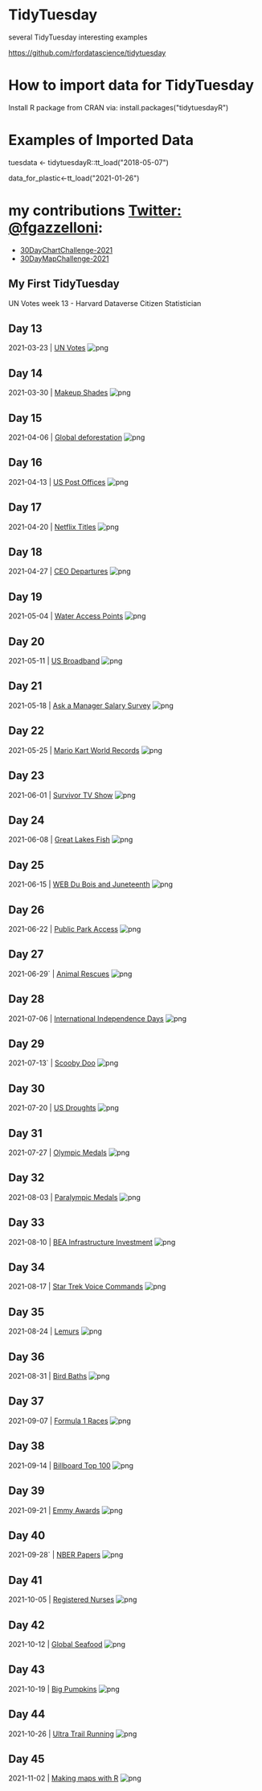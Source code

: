 # TidyTuesday
several TidyTuesday interesting examples

https://github.com/rfordatascience/tidytuesday


# How to import data for TidyTuesday
Install R package from CRAN via: install.packages("tidytuesdayR")

# Examples of Imported Data 

tuesdata <- tidytuesdayR::tt_load("2018-05-07") 

data_for_plastic<-tt_load("2021-01-26")

# my contributions [Twitter: @fgazzelloni](https://twitter.com/fgazzelloni):

- [30DayChartChallenge-2021](https://github.com/Fgazzelloni/rstats-chart-challenge-2021)
- [30DayMapChallenge-2021](https://github.com/Fgazzelloni/30DayMapChallenge)


## My First TidyTuesday
UN Votes week 13 - Harvard Dataverse	Citizen Statistician


## Day 13 

2021-03-23 | [UN Votes](https://github.com/rfordatascience/tidytuesday/blob/master/data/2021/2021-03-23/readme.md) 
![png](/w13/UN_votes_W13.png) 

## Day 14 

2021-03-30 | [Makeup Shades](https://github.com/rfordatascience/tidytuesday/blob/master/data/2021/2021-03-30/readme.md) 
![png](/w14/The_Pudding_plot_w14.png) 

## Day 15 
2021-04-06 | [Global deforestation](https://github.com/rfordatascience/tidytuesday/blob/master/data/2021/2021-04-06/readme.md) 
![png](/w15/tidytuesday_slope.png) 

## Day 16 
2021-04-13 | [US Post Offices](https://github.com/rfordatascience/tidytuesday/blob/master/data/2021/2021-04-13/readme.md) 
![png](/w16/US_Post_office_space.png) 

## Day 17 
2021-04-20 | [Netflix Titles](https://github.com/rfordatascience/tidytuesday/blob/master/data/2021/2021-04-20/readme.md) 
![png](/w17/tidytuesday_NETFLIX.png) 

## Day 18 
2021-04-27 | [CEO Departures](https://github.com/rfordatascience/tidytuesday/blob/master/data/2021/2021-04-27/readme.md) 
![png](/w18/tidytuesday_Departures.png)

## Day 19 
2021-05-04 | [Water Access Points](https://github.com/rfordatascience/tidytuesday/blob/master/data/2021/2021-05-04/readme.md) 
![png](/w19/tidytuesday_Water.png) 

## Day 20 
2021-05-11 | [US Broadband](https://github.com/rfordatascience/tidytuesday/blob/master/data/2021/2021-05-11/readme.md) 
![png](/w20/alaska_map.png)

## Day 21 
2021-05-18 | [Ask a Manager Salary Survey](https://github.com/rfordatascience/tidytuesday/blob/master/data/2021/2021-05-18/readme.md) 
![png](/w21/tidytuesday_Ask_a_manager_survey.png)

## Day 22 
2021-05-25 | [Mario Kart World Records](https://github.com/rfordatascience/tidytuesday/blob/master/data/2021/2021-05-25/readme.md) 
![png](/w22/w22_supermario.png)

## Day 23 
2021-06-01 | [Survivor TV Show](https://github.com/rfordatascience/tidytuesday/blob/master/data/2021/2021-06-01/readme.md) 
![png](/w23/w23_survivor.png)

## Day 24 
2021-06-08 | [Great Lakes Fish](https://github.com/rfordatascience/tidytuesday/blob/master/data/2021/2021-06-08/readme.md) 
![png](/w24/w24_fisheries.png)

## Day 25 
2021-06-15 | [WEB Du Bois and Juneteenth](https://github.com/rfordatascience/tidytuesday/blob/master/data/2021/2021-06-15/readme.md) 
![png](/w25/w25_tweets.png)

## Day 26 
2021-06-22 | [Public Park Access](https://github.com/rfordatascience/tidytuesday/blob/master/data/2021/2021-06-122/readme.md) 
![png](/w26/w26_parks.png)

## Day 27 
2021-06-29` | [Animal Rescues](https://github.com/rfordatascience/tidytuesday/blob/master/data/2021/2021-06-29/readme.md) 
![png](/w27/w27_animals.png)

## Day 28 
2021-07-06 | [International Independence Days](https://github.com/rfordatascience/tidytuesday/blob/master/data/2021/2021-07-06/readme.md) 
![png](/w28/w28_independence_days.png)

## Day 29 
2021-07-13` | [Scooby Doo](https://github.com/rfordatascience/tidytuesday/blob/master/data/2021/2021-07-13/readme.md) 
![png](/w29/w29_scoobydoo.png)

## Day 30 
2021-07-20 | [US Droughts](https://github.com/rfordatascience/tidytuesday/blob/master/data/2021/2021-07-20/readme.md) 
![png](/w30/w30_drought.png)

## Day 31 
2021-07-27 | [Olympic Medals](https://github.com/rfordatascience/tidytuesday/blob/master/data/2021/2021-07-27/readme.md) 
![png](/w31/w31_olympics.png)

## Day 32 
2021-08-03 | [Paralympic Medals](https://github.com/rfordatascience/tidytuesday/blob/master/data/2021/2021-08-03/readme.md) 
![png](/w32/w32_paralympic.png)

## Day 33 
2021-08-10 | [BEA Infrastructure Investment](https://github.com/rfordatascience/tidytuesday/blob/master/data/2021/2021-08-10/readme.md) 
![png](/w33/w33_bea2.png)

## Day 34 
2021-08-17 | [Star Trek Voice Commands](https://github.com/rfordatascience/tidytuesday/blob/master/data/2021/2021-08-17/readme.md) 
![png](/w34/w34_star_trek.png)

## Day 35 
2021-08-24 | [Lemurs](https://github.com/rfordatascience/tidytuesday/blob/master/data/2021/2021-08-24/readme.md) 
![png](/w35/w35_lemurs.png)

## Day 36 
2021-08-31 | [Bird Baths](https://github.com/rfordatascience/tidytuesday/blob/master/data/2021/2021-08-31/readme.md) 
![png](/w36/w36_bird_baths.png)

## Day 37 
2021-09-07 | [Formula 1 Races](https://github.com/rfordatascience/tidytuesday/blob/master/data/2021/2021-09-07/readme.md) 
![png](/w37/w37_formula1.png)

## Day 38 
2021-09-14 | [Billboard Top 100](dhttps://github.com/rfordatascience/tidytuesday/blob/master/data/2021/2021-09-14/readme.md) 
![png](/w38/w38_billboard.png)

## Day 39 
2021-09-21 | [Emmy Awards](https://github.com/rfordatascience/tidytuesday/blob/master/data/2021/2021-09-21/readme.md) 
![png](/w39/w39_nominees.png)

## Day 40 
2021-09-28` | [NBER Papers](https://github.com/rfordatascience/tidytuesday/blob/master/data/2021/2021-09-28/readme.md) 
![png](/w40/w40_ep.png)

## Day 41 
2021-10-05 | [Registered Nurses](https://github.com/rfordatascience/tidytuesday/blob/master/data/2021/2021-10-05/readme.md) 
![png](/w41/w41_nurses.png)

## Day 42 
2021-10-12 | [Global Seafood](https://github.com/rfordatascience/tidytuesday/blob/master/data/2021/2021-10-12/readme.md) 
![png](/w42/w42_seafood.png)

## Day 43 
2021-10-19 | [Big Pumpkins](https://github.com/rfordatascience/tidytuesday/blob/master/data/2021/2021-10-19/readme.md) 
![png](w43/pumpkins.png)

## Day 44 
2021-10-26 | [Ultra Trail Running](https://github.com/rfordatascience/tidytuesday/blob/master/data/2021/2021-10-26/readme.md) 
![png](w44/w44_runners.png)

## Day 45 
2021-11-02 | [Making maps with R](https://github.com/rfordatascience/tidytuesday/blob/master/data/2021/2021-11-02/readme.md) 
![png](w45/w45_maps.png)








